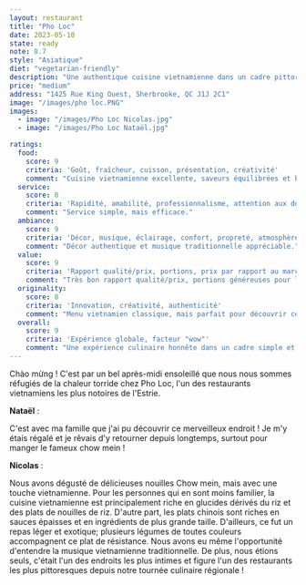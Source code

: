 ```yaml
---
layout: restaurant
title: "Pho Loc"
date: 2023-05-10
state: ready
note: 8.7
style: "Asiatique"
diet: "vegetarian-friendly"
description: "Une authentique cuisine vietnamienne dans un cadre pittoresque et intime"
price: "medium"
address: "1425 Rue King Ouest, Sherbrooke, QC J1J 2C1"
image: "/images/pho loc.PNG"
images:
  - image: "/images/Pho Loc Nicolas.jpg"
  - image: "/images/Pho Loc Nataël.jpg"

ratings:
  food:
    score: 9
    criteria: 'Goût, fraîcheur, cuisson, présentation, créativité'
    comment: "Cuisine vietnamienne excellente, saveurs équilibrées et bien exécuté."
  service:
    score: 8
    criteria: 'Rapidité, amabilité, professionnalisme, attention aux détails'
    comment: "Service simple, mais efficace."
  ambiance:
    score: 9
    criteria: 'Décor, musique, éclairage, confort, propreté, atmosphère générale'
    comment: "Décor authentique et musique traditionnelle appréciable."
  value:
    score: 9
    criteria: 'Rapport qualité/prix, portions, prix par rapport au marché'
    comment: "Très bon rapport qualité/prix, portions généreuses pour les prix demandés."
  originality:
    score: 8
    criteria: 'Innovation, créativité, authenticité'
    comment: "Menu vietnamien classique, mais parfait pour découvrir cette culture."
  overall:
    score: 9
    criteria: 'Expérience globale, facteur "wow"'
    comment: "Une expérience culinaire honnête dans un cadre simple et authentique."
---
```




Chào mừng ! C'est par un bel après-midi ensoleillé que nous nous sommes réfugiés de la chaleur torride chez Pho Loc, l'un des restaurants vietnamiens les plus notoires de l'Estrie.

<strong>Nataël</strong> :

C'est avec ma famille que j'ai pu découvrir ce merveilleux endroit ! Je m'y étais régalé et je rêvais d'y retourner depuis longtemps, surtout pour manger le fameux chow mein !

<strong>Nicolas</strong> :

Nous avons dégusté de délicieuses nouilles Chow mein, mais avec une touche vietnamienne. Pour les personnes qui en sont moins familier, la cuisine vietnamienne est principalement riche en glucides dérivés du riz et des plats de nouilles de riz. D'autre part, les plats chinois sont riches en sauces épaisses et en ingrédients de plus grande taille. D'ailleurs, ce fut un repas léger et exotique; plusieurs légumes de toutes couleurs accompagnent ce plat de résistance. Nous avons eu même l'opportunité d'entendre la musique vietnamienne traditionnelle. De plus, nous étions seuls, c'était l'un des endroits les plus intimes et figure l'un des restaurants les plus pittoresques depuis notre tournée culinaire régionale !